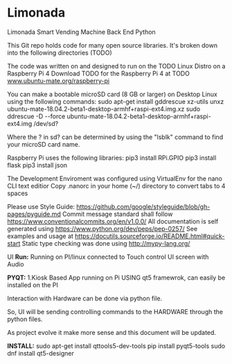 # Limonada
Limonada Smart Vending Machine Back End Python


This Git repo holds code for many open source libraries. It's broken down into the following directories (TODO)

The code was written on and designed to run on the TODO Linux Distro on a Raspberry Pi 4
Download TODO for the Raspberry Pi 4 at TODO www.ubuntu-mate.org/raspberry-pi

You can make a bootable microSD card (8 GB or larger) on Desktop Linux using the following commands:
sudo apt-get install gddrescue xz-utils
unxz ubuntu-mate-18.04.2-beta1-desktop-armhf+raspi-ext4.img.xz
sudo ddrescue -D --force ubuntu-mate-18.04.2-beta1-desktop-armhf+raspi-ext4.img /dev/sd?

Where the ? in sd? can be determined by using the "lsblk" command to find your microSD card name.


Raspberry Pi uses the following libraries:
pip3 install RPi.GPIO
pip3 install flask
pip3 install json


The Development Enviroment was configured using VirtualEnv for the nano CLI text editior
Copy .nanorc in your home (~/) directory to convert tabs to 4 spaces

Please use Style Guide: https://github.com/google/styleguide/blob/gh-pages/pyguide.md
Commit message standard shall follow https://www.conventionalcommits.org/en/v1.0.0/
All documentation is self generated using https://www.python.org/dev/peps/pep-0257/
See examples and usage at https://docutils.sourceforge.io/README.html#quick-start
Static type checking was done using http://mypy-lang.org/


UI
**Run:**
Running on PI/linux connected to Touch control UI screen with Audio

**PYQT:**
1.Kiosk Based App running on Pi USING qt5 framewrok, can easily be installed on the PI

Interaction with Hardware can be done via python file. 

So, UI will be sending controlling commands to the HARDWARE through the python files.

As project evolve it make more sense and this document will be updated.

**INSTALL:**
sudo apt-get install qttools5-dev-tools
pip install pyqt5-tools
sudo dnf install qt5-designer  

